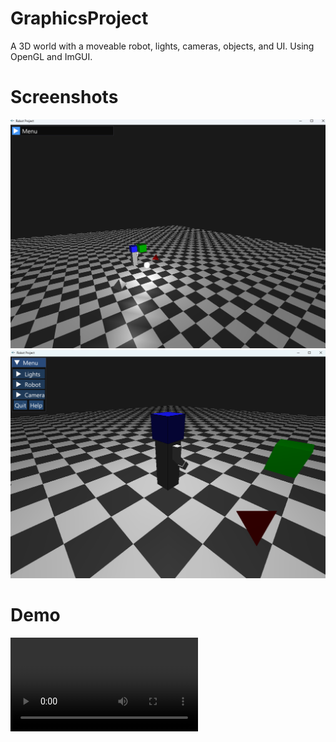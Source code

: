 # GraphicsProject
A 3D world with a moveable robot, lights, cameras, objects, and UI. 
Using OpenGL and ImGUI.

# Screenshots
![Camera Controlled](./resources/1.png)
![Menu](./resources/2.png)

# Demo
<video src="resources/Video Demo.mp4" controls></video>